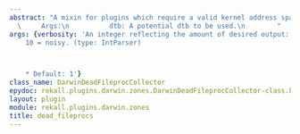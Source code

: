 ```yaml
---
abstract: "A mixin for plugins which require a valid kernel address space.\n\n   \
  \     Args:\n          dtb: A potential dtb to be used.\n        "
args: {verbosity: 'An integer reflecting the amount of desired output: 0 = quiet,
    10 = noisy. (type: IntParser)



    * Default: 1'}
class_name: DarwinDeadFileprocCollector
epydoc: rekall.plugins.darwin.zones.DarwinDeadFileprocCollector-class.html
layout: plugin
module: rekall.plugins.darwin.zones
title: dead_fileprocs
---
```


